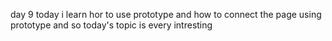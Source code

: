 day 9
today i learn hor to use prototype 
and how to connect the page using prototype 
and so today's topic is every intresting 

